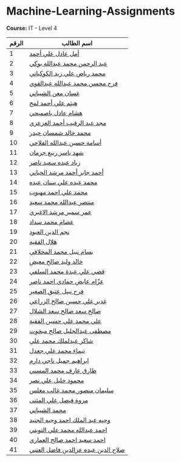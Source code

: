 # Machine-Learning-Assignments  
**Course:** IT - Level 4  

| الرقم | اسم الطالب                             |
|-------|----------------------------------------|
| 1     | [أمل عادل علي أحمد](./Amal-Hussein/) |
| 2     | [عبد الرحمن محمد عبدالله بوكي](./AbdulrhmanAndMohammed/) |
| 3     | [محمد رياض علي زيد الكوكباني](./AbdulrhmanAndMohammed/) |
| 4     | [فرح محسن محمد عبدالله عبدالقوي](./Farah-mohsen/) |
| 5     | [غسان معن الشيباني](./Ghassan-Alshaibani/) |
| 6     | [هيثم علي أحمد لمح](./Haitham-Lamah/) |
| 7     | [هشام عادل باصمبحي](./Hesham-Adel/) |
| 8     | [مجد عبد الرقيب أحمد العزعزي](./Majd-Alazazi/) |
| 9     | [محمد خالد شمسان حيدر](./Mohammed-Haider/) |
| 10    | [أسامة حسين عبدالله الفلاحي](./Osama-Alfalahi/) |
| 11    | [شهد ياسر ربيع جرمان](./SHAHD-JARMAN/) |
| 12    | [زياد عبده سعيد ناصر](./Zyad-Alsharabi/) |
| 13    | [أحمد جابر أحمد مرشد الحياني](./Ahmed-Alhyani/) |
| 14    | [محمد عبده علي سنان عبده](./Mohammed-Senan/) |
| 15    | [محمد علي احمد مهيوب](./MohammedMAndMuntaser/) |
| 16    | [منتصر عبدالله محمد سعيد](./MohammedMAndMuntaser/) |
| 17    | [عمر سمير مرشد الاغبري](./Amar-Alaghbari/) |
| 18    | [عصام محمد سداد](./Essam-Saddad/) |
| 19    | [نجم الدين العبود](./Najm-Aldin/) |
| 20    | [ هلال الفقيه](./Hilal-Alfaqih/)   |
| 21    | [بسام نبيل محمد المخلافي](./Bassam-Almikhlafi/)   |
| 22    | [خالد وليد صالح معيض](./khaled-waleed/)   |
| 23    | [قصي علي عبدة محمد السلفي](./Qusai-Ali/)   |
| 24    | [عزّام عايض حمادي احمد ناصر](./Azam-Ayed/)   |
| 25    | [فرح نبيل عتيق الصغير ](./Farah-Nabil/)   |
| 26    | [ غدير علي حسين صالح الزراعي](./Ghadeer-Ali/)   |
| 27    | [صالح سعد صالح سعد الشلال ](./Saleh-Saad/)   |
| 28    | [علي محمد علي حسين الفقية](./Ali-Alfaqih/)   |
| 29    | [مصطفى عبدالجليل صالح مبخوت](./Mustafa-Mabkhout/)   |
| 30    | [شاكر عبدلملك محمد علي](./Shaker-Ali/)   |
| 31    | [تيماء محمد علي جعدل](./Timaa-Qaid/)   |
| 32    | [ابراهيم جميل ناجي دارم](./MahmoudAndAibrahimAndTariq/)   |
| 33    | [طارق عارف محمد المسني](./MahmoudAndAibrahimAndTariq/)   |
| 34    | [محمود خليل علي نصر](./MahmoudAndAibrahimAndTariq/)   |
| 35    | [سليمان منصور محمد غالب مغلس](./suleman-Mughlis/)   |
| 36    | [مروة فيصل علي المثنى](./Marwa-Almuthanna/)   |
| 37    | [محمد الشيباني](./Mohamed-Alshibani/)   |
| 38    | [وجيه عبد الملك احمد وجيه الجنيد](./Wajih-Aljunaid/)   |
| 39    | [احمد عبدالله محمد علي التويتي ](./AhmedAndAhmed/)   |
| 40    | [احمد سعيد احمد صالح العماري](./AhmedAndAhmed/)   |
| 41    | [صلاح الدين عبده عزالدين فاضل العتبي](./Salah-Alotbi/)   |







